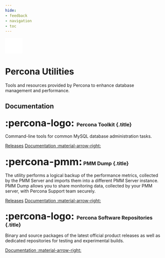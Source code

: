 ```yaml
---
hide:
- feedback
- navigation
- toc
---
```


<div class="landing" markdown>
<div class="splash header subpage utilities dark" markdown>

![Percona Utilities logo](assets/percona-logo-main.svg)

# Percona Utilities

Tools and resources provided by Percona to enhance database management and performance.

</div>
</div>


## Documentation

<div data-grid markdown>
<div data-banner markdown>

### <span style="font-size:1.875em;margin-right:0.125em">:percona-logo:</span> Percona Toolkit {.title}

Command-line tools for common MySQL database administration tasks.

<div class="actions" markdown>

[Releases](https://docs.percona.com/percona-toolkit/release_notes.html)
[Documentation :material-arrow-right:](https://docs.percona.com/percona-toolkit/)

</div>
</div>
<div data-banner markdown>

### <span style="font-size:2em">:percona-pmm:</span> PMM Dump {.title}

The utility performs a logical backup of the performance metrics, collected by the PMM Server and imports them into a different PMM Server instance. PMM Dump allows you to share monitoring data, collected by your PMM server, with Percona Support team securely.

<div class="actions" markdown>

[Releases](https://docs.percona.com/pmm-dump-documentation/ReleaseNotes/index.html)
[Documentation :material-arrow-right:](https://docs.percona.com/pmm-dump-documentation/)

</div>
</div>
<div data-banner markdown>

### <span style="font-size:1.875em;margin-right:0.125em">:percona-logo:</span> Percona Software Repositories {.title}

Binary and source packages of the latest official product releases as well as dedicated repositories for testing and experimental builds.

<div class="actions" markdown>

[Documentation :material-arrow-right:](https://docs.percona.com/percona-software-repositories/)

</div>
</div>
</div>

